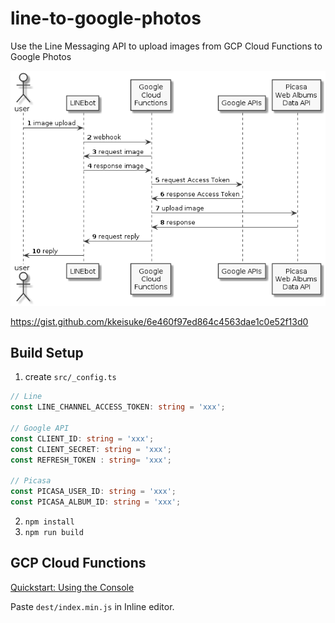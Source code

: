 # line-to-google-photos

Use the Line Messaging API to upload images from GCP Cloud Functions to Google Photos

![sequence](sequence.png)

https://gist.github.com/kkeisuke/6e460f97ed864c4563dae1c0e52f13d0

## Build Setup

1. create `src/_config.ts`

  ```typescript
  // Line
  const LINE_CHANNEL_ACCESS_TOKEN: string = 'xxx';

  // Google API
  const CLIENT_ID: string = 'xxx';
  const CLIENT_SECRET: string = 'xxx';
  const REFRESH_TOKEN : string= 'xxx';

  // Picasa
  const PICASA_USER_ID: string = 'xxx';
  const PICASA_ALBUM_ID: string = 'xxx';
  ```

2. `npm install`
3. `npm run build`

## GCP Cloud Functions

[Quickstart: Using the Console](https://cloud.google.com/functions/docs/quickstart-console?hl=ja)

Paste `dest/index.min.js` in Inline editor.
